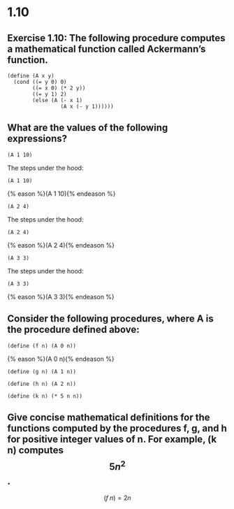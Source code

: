 # 1.10

## Exercise 1.10: The following procedure computes a mathematical function called Ackermann’s function.

```eval-scheme
(define (A x y)
  (cond ((= y 0) 0)
        ((= x 0) (* 2 y))
        ((= y 1) 2)
        (else (A (- x 1)
                 (A x (- y 1))))))
```

## What are the values of the following expressions?

```eval-scheme
(A 1 10)
```

The steps under the hood:
```text
(A 1 10)
```
{% eason %}(A 1 10){% endeason %}

```eval-scheme
(A 2 4)
```
The steps under the hood:

```text
(A 2 4)
```
{% eason %}(A 2 4){% endeason %}

```eval-scheme
(A 3 3)
```

The steps under the hood:

```text
(A 3 3)
```
{% eason %}(A 3 3){% endeason %}

## Consider the following procedures, where A is the procedure defined above:

```eval-scheme
(define (f n) (A 0 n))
```

{% eason %}(A 0 n){% endeason %}

```eval-scheme
(define (g n) (A 1 n))
```

```eval-scheme
(define (h n) (A 2 n))
```

```eval-scheme
(define (k n) (* 5 n n))
```


## Give concise mathematical definitions for the functions computed by the procedures f, g, and h for positive integer values of n. For example, (k n) computes $$5n^2$$.




$$
(f\;n) = 2n
$$
